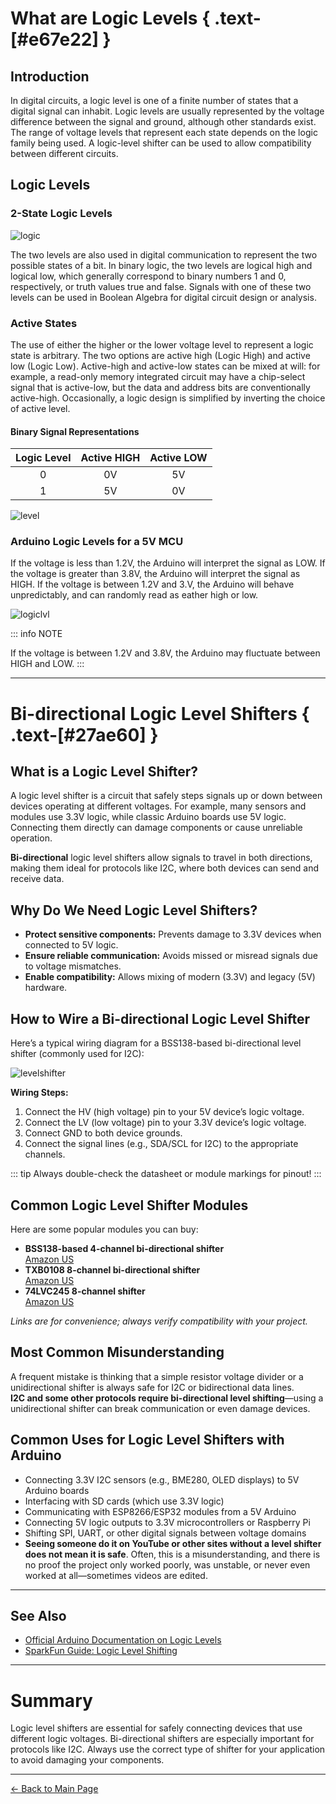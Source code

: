 # What are Logic Levels { .text-[#e67e22] }

## Introduction

In digital circuits, a logic level is one of a finite number of states that a digital signal can inhabit. Logic levels are usually represented by the voltage difference between the signal and ground, although other standards exist. The range of voltage levels that represent each state depends on the logic family being used. A logic-level shifter can be used to allow compatibility between different circuits.

## Logic Levels

### 2-State Logic Levels

![logic](../../assets/images/logiclevel/logic.png)

The two levels are also used in digital communication to represent the two possible states of a bit. In binary logic, the two levels are logical high and logical low, which generally correspond to binary numbers 1 and 0, respectively, or truth values true and false. Signals with one of these two levels can be used in Boolean Algebra for digital circuit design or analysis.

### Active States

The use of either the higher or the lower voltage level to represent a logic state is arbitrary. The two options are active high (Logic High) and active low (Logic Low). Active-high and active-low states can be mixed at will: for example, a read-only memory integrated circuit may have a chip-select signal that is active-low, but the data and address bits are conventionally active-high. Occasionally, a logic design is simplified by inverting the choice of active level.

#### Binary Signal Representations

| Logic Level | Active HIGH | Active LOW |
| :---: | :---: | :---: |
| 0 | 0V | 5V |
| 1 | 5V | 0V |

![level](../../assets/images/logiclevel/logic.png)


### Arduino Logic Levels for a 5V MCU

If the voltage is less than 1.2V, the Arduino will interpret the signal as LOW. If the voltage is greater than 3.8V, the Arduino will interpret the signal as HIGH. If the voltage is between 1.2V and 3.V, the Arduino will behave unpredictably, and can randomly read as eather high or low.

![logiclvl](../../assets/images/logiclevel/circuitjslogic.jpg)

::: info NOTE

If the voltage is between 1.2V and 3.8V, the Arduino may fluctuate between HIGH and LOW.
:::

---

# Bi-directional Logic Level Shifters { .text-[#27ae60] }

## What is a Logic Level Shifter?

A logic level shifter is a circuit that safely steps signals up or down between devices operating at different voltages. For example, many sensors and modules use 3.3V logic, while classic Arduino boards use 5V logic. Connecting them directly can damage components or cause unreliable operation.

**Bi-directional** logic level shifters allow signals to travel in both directions, making them ideal for protocols like I2C, where both devices can send and receive data.

## Why Do We Need Logic Level Shifters?

- **Protect sensitive components:** Prevents damage to 3.3V devices when connected to 5V logic.
- **Ensure reliable communication:** Avoids missed or misread signals due to voltage mismatches.
- **Enable compatibility:** Allows mixing of modern (3.3V) and legacy (5V) hardware.

## How to Wire a Bi-directional Logic Level Shifter

Here’s a typical wiring diagram for a BSS138-based bi-directional level shifter (commonly used for I2C):

![levelshifter](../../assets/images/logiclevel/levelshifter_wiring.png)

**Wiring Steps:**
1. Connect the HV (high voltage) pin to your 5V device’s logic voltage.
2. Connect the LV (low voltage) pin to your 3.3V device’s logic voltage.
3. Connect GND to both device grounds.
4. Connect the signal lines (e.g., SDA/SCL for I2C) to the appropriate channels.

::: tip
Always double-check the datasheet or module markings for pinout!
:::

## Common Logic Level Shifter Modules

Here are some popular modules you can buy:

- **BSS138-based 4-channel bi-directional shifter**  
  [Amazon US](https://www.amazon.com/s?k=logic+level+shifter+bss138)
- **TXB0108 8-channel bi-directional shifter**  
  [Amazon US](https://www.amazon.com/s?k=txb0108)
- **74LVC245 8-channel shifter**  
  [Amazon US](https://www.amazon.com/s?k=74lvc245)

*Links are for convenience; always verify compatibility with your project.*

## Most Common Misunderstanding

A frequent mistake is thinking that a simple resistor voltage divider or a unidirectional shifter is always safe for I2C or bidirectional data lines.  
**I2C and some other protocols require bi-directional level shifting**—using a unidirectional shifter can break communication or even damage devices.

## Common Uses for Logic Level Shifters with Arduino

- Connecting 3.3V I2C sensors (e.g., BME280, OLED displays) to 5V Arduino boards
- Interfacing with SD cards (which use 3.3V logic)
- Communicating with ESP8266/ESP32 modules from a 5V Arduino
- Connecting 5V logic outputs to 3.3V microcontrollers or Raspberry Pi
- Shifting SPI, UART, or other digital signals between voltage domains
- **__Seeing someone do it on YouTube or other sites without a level shifter does not mean it is safe__**. Often, this is a misunderstanding, and there is no proof the project only worked poorly, was unstable, or never even worked at all—sometimes videos are edited.


---

## See Also

- [Official Arduino Documentation on Logic Levels](https://www.arduino.cc/en/Tutorial/Fundamentals/LogicLevels)
- [SparkFun Guide: Logic Level Shifting](https://learn.sparkfun.com/tutorials/logic-levels/all)

---

# Summary

Logic level shifters are essential for safely connecting devices that use different logic voltages. Bi-directional shifters are especially important for protocols like I2C. Always use the correct type of shifter for your application to avoid damaging your components.

---

[← Back to Main Page](../../index.md)